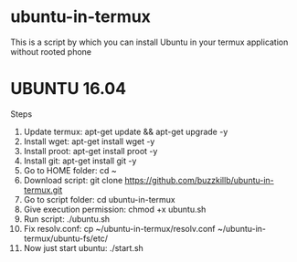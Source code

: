# ubuntu-in-termux
This is a script by which you can install Ubuntu in your termux application without rooted phone

# UBUNTU 16.04

Steps
1. Update termux: apt-get update && apt-get upgrade -y
2. Install wget: apt-get install wget -y
3. Install proot: apt-get install proot -y
4. Install git: apt-get install git -y
5. Go to HOME folder: cd ~
6. Download script: git clone https://github.com/buzzkillb/ubuntu-in-termux.git
7. Go to script folder: cd ubuntu-in-termux
8. Give execution permission: chmod +x ubuntu.sh
9. Run script: ./ubuntu.sh
10. Fix resolv.conf: cp ~/ubuntu-in-termux/resolv.conf ~/ubuntu-in-termux/ubuntu-fs/etc/
11. Now just start ubuntu: ./start.sh
